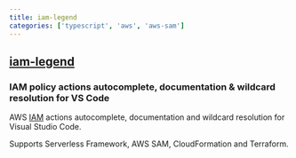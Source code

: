 ```yaml
---
title: iam-legend
categories: ['typescript', 'aws', 'aws-sam']
---
```

## [iam-legend](https://github.com/TastefulElk/iam-legend)

### IAM policy actions autocomplete, documentation & wildcard resolution for VS Code


AWS [IAM](https://docs.aws.amazon.com/IAM/latest/UserGuide/introduction.html) actions autocomplete, documentation and wildcard resolution for Visual Studio Code.

Supports Serverless Framework, AWS SAM, CloudFormation and Terraform.
